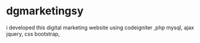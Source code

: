 # dgmarketingsy
i developed this digital marketing website using codeigniter ,php mysql, ajax jquery, css bootstrap, 
